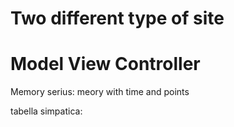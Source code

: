 # Two different type of site
# Model View Controller 

Memory serius: meory with time and points

tabella simpatica: 
